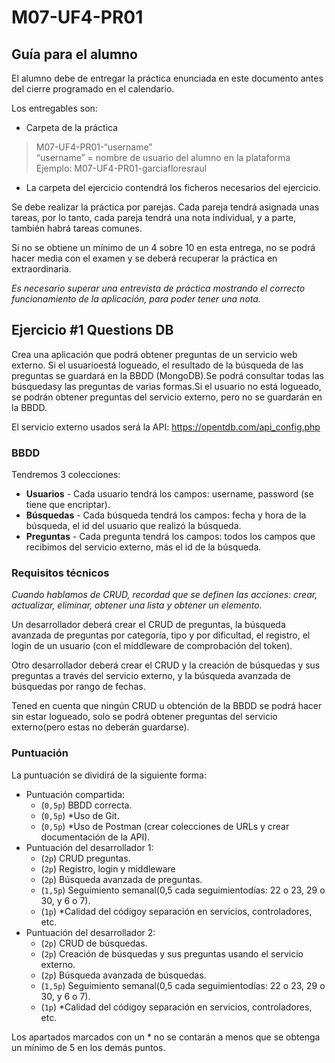 # M07-UF4-PR01
## Guía para el alumno
El alumno debe de entregar la práctica enunciada en este documento antes del cierre programado en el calendario.

Los entregables son:

- Carpeta de la práctica
> M07-UF4-PR01-“username”<br/>
> “username” = nombre de usuario del alumno en la plataforma<br/>
> Ejemplo: M07-UF4-PR01-garciafloresraul
- La carpeta del ejercicio contendrá los ficheros necesarios del ejercicio.

Se debe realizar la práctica por parejas. Cada pareja tendrá asignada unas tareas, por lo tanto, cada pareja tendrá una nota individual, y a parte, también habrá tareas comunes.

Si no se obtiene un mínimo de un 4 sobre 10 en esta entrega, no se podrá hacer media con el examen y se deberá recuperar la práctica en extraordinaria.

_Es necesario superar una entrevista de práctica mostrando el correcto funcionamiento de la aplicación, para poder tener una nota._

## Ejercicio #1 Questions DB
Crea una aplicación que podrá obtener preguntas de un servicio web externo. Si el usuarioestá logueado, el resultado de la búsqueda de las preguntas se guardará en la BBDD (MongoDB).Se podrá consultar todas las búsquedasy las preguntas de varias formas.Si el usuario no está logueado, se podrán obtener preguntas del servicio externo, pero no se guardarán en la BBDD.

El servicio externo usados será la API: https://opentdb.com/api_config.php

### BBDD
Tendremos 3 colecciones:

- **Usuarios** - Cada usuario tendrá los campos: username, password (se tiene que encriptar).
- **Búsquedas** - Cada búsqueda tendrá los campos: fecha y hora de la búsqueda, el id del usuario que realizó la búsqueda.
- **Preguntas** - Cada pregunta tendrá los campos: todos los campos que recibimos del servicio externo, más el id de la búsqueda.

### Requisitos técnicos
_Cuando hablamos de CRUD, recordad que se definen las acciones: crear, actualizar, eliminar, obtener una lista y obtener un elemento._

Un desarrollador deberá crear el CRUD de preguntas, la búsqueda avanzada de preguntas por categoría, tipo y por dificultad, el registro, el login de un usuario (con el middleware de comprobación del token).

Otro desarrollador deberá crear el CRUD y la creación de búsquedas y sus preguntas a través del servicio externo, y la búsqueda avanzada de búsquedas por rango de fechas.

Tened en cuenta que ningún CRUD u obtención de la BBDD se podrá hacer sin estar logueado, solo se podrá obtener preguntas del servicio externo(pero estas no deberán guardarse).

### Puntuación
La puntuación se dividirá de la siguiente forma:

- Puntuación compartida:
  - (``0,5p``) BBDD correcta.
  - (``0,5p``) *Uso de Git.
  - (``0,5p``) *Uso de Postman (crear colecciones de URLs y crear documentación de la API).
- Puntuación del desarrollador 1:
  - (``2p``) CRUD preguntas.
  - (``2p``) Registro, login y middleware
  - (``2p``) Búsqueda avanzada de preguntas.
  - (``1,5p``) Seguimiento semanal(0,5 cada seguimientodías: 22 o 23, 29 o 30, y 6 o 7).
  - (``1p``) \*Calidad del códigoy separación en servicios, controladores, etc.
- Puntuación del desarrollador 2:
  - (``2p``) CRUD de búsquedas.
  - (``2p``) Creación de búsquedas y sus preguntas usando el servicio externo.
  - (``2p``) Búsqueda avanzada de búsquedas.
  - (``1,5p``) Seguimiento semanal(0,5 cada seguimientodías: 22 o 23, 29 o 30, y 6 o 7).
  - (``1p``) \*Calidad del códigoy separación en servicios, controladores, etc.
  
Los apartados marcados con un * no se contarán a menos que se obtenga un mínimo de 5 en los demás puntos.
